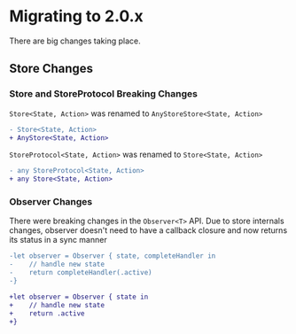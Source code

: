 # Migrating to 2.0.x
 
There are big changes taking place.


## Store Changes

### Store and StoreProtocol Breaking Changes

`Store<State, Action>`  was renamed to `AnyStoreStore<State, Action>`

```diff
- Store<State, Action> 
+ AnyStore<State, Action>

```

`StoreProtocol<State, Action>`  was renamed to `Store<State, Action>`
 
```diff
- any StoreProtocol<State, Action> 
+ any Store<State, Action>

```

### Observer Changes

There were breaking changes in the `Observer<T>` API. 
Due to store internals changes, observer doesn't need to have a callback closure and now returns its status in a sync manner 


```diff
-let observer = Observer { state, completeHandler in
-    // handle new state
-    return completeHandler(.active)
-}

+let observer = Observer { state in
+    // handle new state
+    return .active
+}
```
